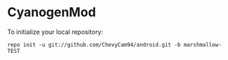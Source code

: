 CyanogenMod
===========

To initialize your local repository:

    repo init -u git://github.com/ChevyCam94/android.git -b marshmallow-TEST
